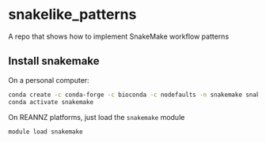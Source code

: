 # snakelike_patterns

A repo that shows how to implement SnakeMake workflow patterns

## Install snakemake

On a personal computer:
```bash
conda create -c conda-forge -c bioconda -c nodefaults -n snakemake snakemake
conda activate snakemake
```

On REANNZ platforms, just load the `snakemake` module
```bash
module load snakemake
```




